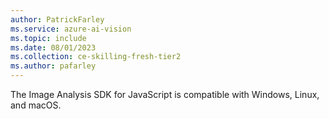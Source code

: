 ```yaml
---
author: PatrickFarley
ms.service: azure-ai-vision
ms.topic: include
ms.date: 08/01/2023
ms.collection: ce-skilling-fresh-tier2
ms.author: pafarley
---
```


The Image Analysis SDK for JavaScript is compatible with Windows, Linux, and macOS.
